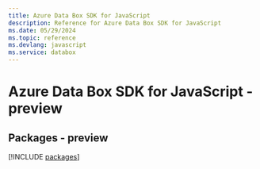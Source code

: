 ```yaml
---
title: Azure Data Box SDK for JavaScript
description: Reference for Azure Data Box SDK for JavaScript
ms.date: 05/29/2024
ms.topic: reference
ms.devlang: javascript
ms.service: databox
---
```

# Azure Data Box SDK for JavaScript - preview
## Packages - preview
[!INCLUDE [packages](data-box-index.md)]